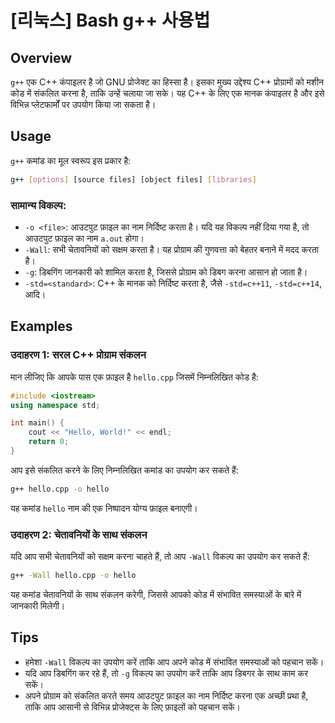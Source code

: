 # [리눅스] Bash g++ 사용법

## Overview
`g++` एक C++ कंपाइलर है जो GNU प्रोजेक्ट का हिस्सा है। इसका मुख्य उद्देश्य C++ प्रोग्रामों को मशीन कोड में संकलित करना है, ताकि उन्हें चलाया जा सके। यह C++ के लिए एक मानक कंपाइलर है और इसे विभिन्न प्लेटफार्मों पर उपयोग किया जा सकता है।

## Usage
`g++` कमांड का मूल स्वरूप इस प्रकार है:

```bash
g++ [options] [source files] [object files] [libraries]
```

### सामान्य विकल्प:
- `-o <file>`: आउटपुट फ़ाइल का नाम निर्दिष्ट करता है। यदि यह विकल्प नहीं दिया गया है, तो आउटपुट फ़ाइल का नाम `a.out` होगा।
- `-Wall`: सभी चेतावनियों को सक्षम करता है। यह प्रोग्राम की गुणवत्ता को बेहतर बनाने में मदद करता है।
- `-g`: डिबगिंग जानकारी को शामिल करता है, जिससे प्रोग्राम को डिबग करना आसान हो जाता है।
- `-std=<standard>`: C++ के मानक को निर्दिष्ट करता है, जैसे `-std=c++11`, `-std=c++14`, आदि।

## Examples
### उदाहरण 1: सरल C++ प्रोग्राम संकलन
मान लीजिए कि आपके पास एक फ़ाइल है `hello.cpp` जिसमें निम्नलिखित कोड है:

```cpp
#include <iostream>
using namespace std;

int main() {
    cout << "Hello, World!" << endl;
    return 0;
}
```

आप इसे संकलित करने के लिए निम्नलिखित कमांड का उपयोग कर सकते हैं:

```bash
g++ hello.cpp -o hello
```

यह कमांड `hello` नाम की एक निष्पादन योग्य फ़ाइल बनाएगी।

### उदाहरण 2: चेतावनियों के साथ संकलन
यदि आप सभी चेतावनियों को सक्षम करना चाहते हैं, तो आप `-Wall` विकल्प का उपयोग कर सकते हैं:

```bash
g++ -Wall hello.cpp -o hello
```

यह कमांड चेतावनियों के साथ संकलन करेगी, जिससे आपको कोड में संभावित समस्याओं के बारे में जानकारी मिलेगी।

## Tips
- हमेशा `-Wall` विकल्प का उपयोग करें ताकि आप अपने कोड में संभावित समस्याओं को पहचान सकें।
- यदि आप डिबगिंग कर रहे हैं, तो `-g` विकल्प का उपयोग करें ताकि आप डिबगर के साथ काम कर सकें।
- अपने प्रोग्राम को संकलित करते समय आउटपुट फ़ाइल का नाम निर्दिष्ट करना एक अच्छी प्रथा है, ताकि आप आसानी से विभिन्न प्रोजेक्ट्स के लिए फ़ाइलों को पहचान सकें।